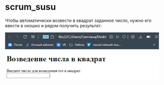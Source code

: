 # scrum_susu

Чтобы автоматически возвести в квадрат заданное число, нужно его ввести в окошко и рядом получить результат:

![Image alt](https://github.com/yevgenevna/scrum_susu/blob/main/newsample.jpg)
